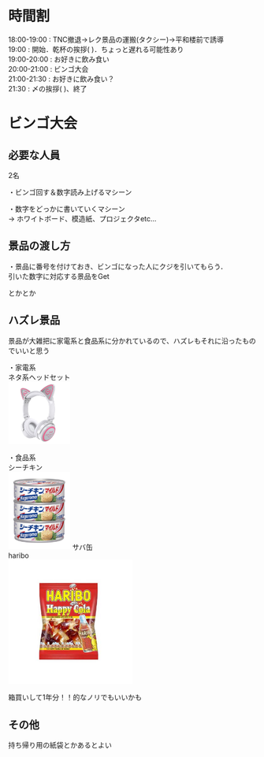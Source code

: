 # 時間割
18:00-19:00 : TNC撤退→レク景品の運搬(タクシー)→平和楼前で誘導    
19:00       : 開始．乾杯の挨拶(  )．ちょっと遅れる可能性あり  
19:00-20:00 : お好きに飲み食い  
20:00-21:00 : ビンゴ大会  
21:00-21:30 : お好きに飲み食い？  
21:30       : 〆の挨拶(  )、終了  

# ビンゴ大会
## 必要な人員
2名

・ビンゴ回す＆数字読み上げるマシーン

・数字をどっかに書いていくマシーン  
  → ホワイトボード、模造紙、プロジェクタetc...

## 景品の渡し方
・景品に番号を付けておき、ビンゴになった人にクジを引いてもらう．  
引いた数字に対応する景品をGet

とかとか

## ハズレ景品
景品が大雑把に家電系と食品系に分かれているので、ハズレもそれに沿ったものでいいと思う

・家電系  
ネタ系ヘッドセット  
<img src="./nekomimi.jpg" width=25%>

・食品系  
シーチキン  
<img src="./hagoromo.jpg" width=25%>
サバ缶  
haribo  
<img src="./haribo.jpg" width=50%>

箱買いして1年分！！的なノリでもいいかも


## その他
持ち帰り用の紙袋とかあるとよい
 





